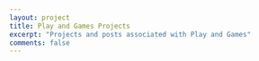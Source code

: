 ```yaml
---
layout: project
title: Play and Games Projects
excerpt: "Projects and posts associated with Play and Games"
comments: false
---
```

